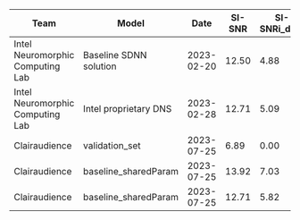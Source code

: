 | Team | Model | Date | SI-SNR | SI-SNRi_data | SI-SNRi_enc+dec | MOS_ovrl | MOS_sig | MOS_bak | latency_enc+dec_ms | latency_total_ms | power_proxy_Ops/s | PDP_proxy_Ops | params | size_kilobytes |
| --- | --- | --- | --- | --- | --- | --- | --- | --- | --- | --- | --- | --- | --- | --- |
| Intel Neuromorphic Computing Lab | Baseline SDNN solution | 2023-02-20 | 12.50 | 4.88 | 4.88 | 2.71 | 3.21 | 3.46 | 0.036 | 8.036 | 11590000.00 | 90000.00 | 525000 | 465 |
| Intel Neuromorphic Computing Lab | Intel proprietary DNS | 2023-02-28 | 12.71 | 5.09 | 5.09 | 3.09 | 3.35 | 4.08 | 0.036 | 8.036 | 0.00 | 0.00 | 1901000 | 3802 |
| Clairaudience | validation_set | 2023-07-25 | 6.89 | 0.00 | 0.00 | 2.40 | 3.10 | 2.66 | 0.000 | 0.000 | 0.00 | 0.00 | 0 | 0 |
| Clairaudience | baseline_sharedParam | 2023-07-25 | 13.92 | 7.03 | 7.03 | 2.93 | 3.25 | 3.91 | 0.000 | 8.036 | 11590000.00 | 90000.00 | 525000 | 465 |
| Clairaudience | baseline_sharedParam | 2023-07-25 | 12.71 | 5.82 | 5.82 | 3.09 | 3.35 | 4.08 | 0.036 | 8.036 | 0.00 | 0.00 | 1901000 | 3802 |
